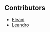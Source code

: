 ## Contributors

- [Eleani](https://github.com/Eleani)
- [Leandro](https://github.com/LeandroRogalaBritez)
